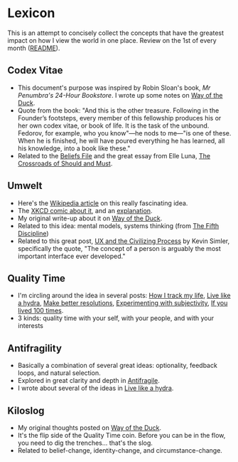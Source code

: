 # Lexicon
This is an attempt to concisely collect the concepts that have the greatest impact on how I view the world in one place. Review on the 1st of every month ([README](README.md)). 

## Codex Vitae
* This document's purpose was inspired by Robin Sloan's book, *Mr Penumbra's 24-Hour Bookstore*. I wrote up some notes on [Way of the Duck](http://wayoftheduck.com/codex-vitae).
* Quote from the book: "And this is the other treasure. Following in the Founder’s footsteps, every member of this fellowship produces his or her own codex vitae, or book of life. It is the task of the unbound. Fedorov, for example, who you know"—he nods to me—"is one of these. When he is finished, he will have poured everything he has learned, all his knowledge, into a book like these."
* Related to the [Beliefs File](Beliefs.md) and the great essay from Elle Luna, [The Crossroads of Should and Must](https://medium.com/medium-long/90c75eb7c5b0).

## Umwelt
* Here's the [Wikipedia article](http://en.wikipedia.org/wiki/Umwelt) on this really fascinating idea.
* The [XKCD comic about it](http://xkcd.com/1037/), and an [explanation](http://www.explainxkcd.com/wiki/index.php/1037:_Umwelt).
* My original write-up about it on [Way of the Duck](http://wayoftheduck.com/know-thy-umwelt).
* Related to this idea: mental models, systems thinking (from [The Fifth Discipline](http://www.amazon.com/The-Fifth-Discipline-Practice-Organization/dp/0553456342))
* Related to this great post, [UX and the Civilizing Process](http://kevinsimler.quora.com/UX-and-the-Civilizing-Process) by Kevin Simler, specifically the quote, "The concept of a person is arguably the most important interface ever developed."

## Quality Time
* I'm circling around the idea in several posts: [How I track my life](https://medium.com/buster-benson/7da6f22b8e2c), [Live like a hydra](https://medium.com/better-humans/c02337782a89), [Make better resolutions](https://medium.com/buster-benson/69cda443d387), [Experimenting with subjectivity](http://wayoftheduck.com/subjectivity), [If you lived 100 times](https://readtapestry.com/s/RVwPvalHq/).
* 3 kinds: quality time with your self, with your people, and with your interests

## Antifragility
* Basically a combination of several great ideas: optionality, feedback loops, and natural selection.
* Explored in great clarity and depth in [Antifragile](http://www.amazon.com/Antifragile-Things-That-Gain-Disorder/dp/1400067820/).
* I wrote about several of the ideas in [Live like a hydra](https://medium.com/better-humans/c02337782a89).

## Kiloslog
* My original thoughts posted on [Way of the Duck](https://medium.com/better-humans/52167e196771).
* It's the flip side of the Quality Time coin. Before you can be in the flow, you need to dig the trenches... that's the slog. 
* Related to belief-change, identity-change, and circumstance-change.
